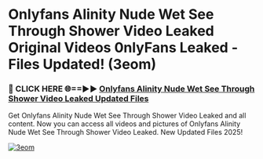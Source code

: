 # Onlyfans Alinity Nude Wet See Through Shower Video Leaked Original Videos 0nlyFans Leaked - Files Updated! (3eom)

<h3>🔴 CLICK HERE 🌐==►► <a href="https://tinyurl.com/x26r9saj" rel="nofollow">Onlyfans Alinity Nude Wet See Through Shower Video Leaked Updated Files</a></h3>

Get Onlyfans Alinity Nude Wet See Through Shower Video Leaked and all content. Now you can access all videos and pictures of Onlyfans Alinity Nude Wet See Through Shower Video Leaked. New Updated Files 2025!

[![3eom](https://i.imgur.com/LkgZPqh.gif)](https://tinyurl.com/x26r9saj)
